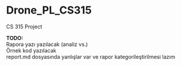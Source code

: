 # Drone_PL_CS315

CS 315 Project

**TODO:**   
Rapora yazı yazılacak (analiz vs.)    
Örnek kod yazılacak    
report.md dosyasında yanlışlar var ve rapor kategorileştirilmesi lazım
